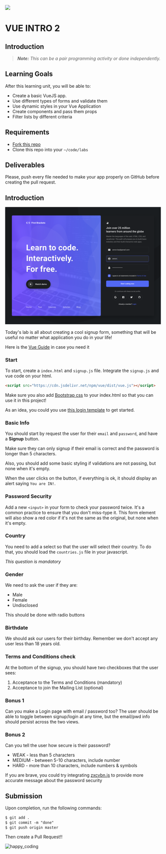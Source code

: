 ![](https://user-images.githubusercontent.com/970858/63474771-d6734700-c469-11e9-83bb-9429da563909.png)

# VUE INTRO 2

## Introduction

> ***Note:*** _This can be a pair programming activity or done independently._

## Learning Goals

After this learning unit, you will be able to:

- Create a basic VueJS app.
- Use different types of forms and validate them
- Use dynamic styles in your Vue Application
- Create components and pass them props
- Filter lists by different criteria

## Requirements

- [Fork this repo](https://guides.github.com/activities/forking/)
- Clone this repo into your `~/code/labs`

## Deliverables

Please, push every file needed to make your app properly on GitHub before creating the pull request.

## Introduction
![](signup-example.png)

Today's lab is all about creating a cool signup form, something that will be useful no matter what application you do in your life!

Here is the [Vue Guide](https://vuejs.org/v2/guide/) in case you need it

### Start

To start, create a `index.html` and `signup.js` file. Integrate the `signup.js` and vue code on your html.

```html
<script src="https://cdn.jsdelivr.net/npm/vue/dist/vue.js"></script>
```
Make sure you also add [Bootstrap css](https://getbootstrap.com/) to your index.html so that you can use it in this project!

As an idea, you could you use [this login template](https://getbootstrap.com/docs/4.3/examples/sign-in/) to get started.

### Basic Info

You should start by request the user for their `email` and `password`, and have a **Signup** button.

Make sure they can only signup if their email is correct and the password is longer than 5 characters.

Also, you should add some basic styling if validations are not passing, but none when it's empty.

When the user clicks on the button, if everything is ok, it should display an alert saying `You are IN!`.

### Password Security

Add a new `<input>` in your form to check your password twice. It's a common practice to ensure that you don't miss-type it. This form element will also show a red color if it's not the same as the original, but none when it's empty.

### Country

You need to add a select so that the user will select their country. To do that, you should load the `countries.js` file in your javascript.

*This question is mandatory*

### Gender

We need to ask the user if they are:
* Male
* Female
* Undisclosed

This should be done with radio buttons

### Birthdate

We should ask our users for their birthday. Remember we don't accept any user less than 18 years old.

### Terms and Conditions check

At the bottom of the signup, you should have two checkboxes that the user sees:

1. Acceptance to the Terms and Conditions (mandatory)
2. Acceptance to join the Mailing List (optional)

### Bonus 1

Can you make a Login page with email / password too? The user should be able to toggle between signup/login at any time, but the email/pwd info should persist across the two views.

### Bonus 2

Can you tell the user how secure is their password?

- WEAK - less than 5 characters
- MEDIUM - between 5-10 characters, include number
- HARD - more than 10 characters, include numbers & symbols

If you are brave, you could try integrating [zxcvbn.js](https://github.com/dropbox/zxcvbn) to provide more accurate message about the password security

## Submission

Upon completion, run the following commands:

```
$ git add .
$ git commit -m "done"
$ git push origin master
```

Then create a Pull Request!!


![happy_coding](https://user-images.githubusercontent.com/970858/63899010-c23fc480-c9ea-11e9-84a2-542907e42362.png)
